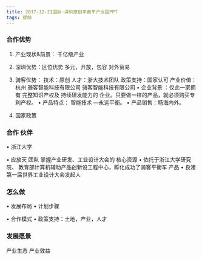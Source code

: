 ```yaml
---
title: 2017-12-21国际·深圳原创平衡车产业园PPT
tags: 提纲
---
```


### 合作优势
1. 产业现状&前景：
千亿级产业


2. 深圳优势：区位优势
多元，开放，包容
对外贸易

3. 骑客优势：
技术：原创
人才：浙大技术团队
政策支持：国家认可
产业价值：
杭州 骑客智能科技有限公司 骑客智能科技有限公司
• 企业背景 ：仅此一家拥有 完整知识产权及 持续研发能力的 企业。只要做一样的产品，就必须购买专利产权。
• 产品特点： 智能技术 —永远平衡。
• 产品销售：畅海内外。

4. 国家政策



### 合作 伙伴

•  浙江大学

•  应放天 团队
掌握产业研发、工业设计大会的 核心资源
• 依托于浙江大学研究院、 教育部计算机辅助产品创新设工程中心，孵化成功了骑客平衡车 产品
• 良渚第一届世界工业设计大会发起人

### 怎么做

•  发展布局
•  计划步骤

•  合作模式
•  政策支持：土地，产业，人才


###  发展愿景
产业生态
产业效益